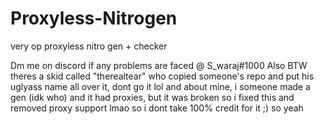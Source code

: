 # Proxyless-Nitrogen
very op proxyless nitro gen + checker

Dm me on discord if any problems are faced @ S_waraj#1000
Also BTW theres a skid called "therealtear" who copied someone's repo and put his uglyass name all over it, dont go it lol and about mine, i someone made a gen (idk who) and it had proxies, but it was broken so i fixed this and removed proxy support lmao so i dont take 100% credit for it ;)  so yeah 
